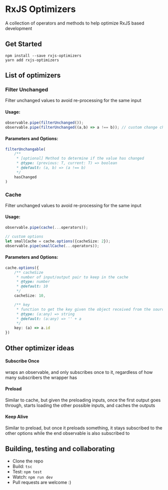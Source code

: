 # RxJS Optimizers

A collection of operators and methods to help optimize RxJS based development

## Get Started

```
npm install --save rxjs-optimizers
yarn add rxjs-optimizers
```

## List of optimizers

### Filter Unchanged

Filter unchanged values to avoid re-processing for the same input

#### Usage:

```ts
observable.pipe(filterUnchanged());
observable.pipe(filterUnchanged((a,b) => a !== b)); // custom change check
```

#### Parameters and Options:

```ts
filterUnchangable(
    /**
     * [optional] Method to determine if the value has changed
     * @type: (previous: T, current: T) => boolean
     * @default: (a, b) => (a !== b)
     */
    hasChanged
)
```

### Cache

Filter unchanged values to avoid re-processing for the same input

#### Usage:

```ts
observable.pipe(cache(...operators));

// custom options
let smallCache = cache.options({cacheSize: 2});
observable.pipe(smallCache(...operators));
```

#### Parameters and Options:

```ts
cache.options({
    /** cacheSize
     * number of input/output pair to keep in the cache
     * @type: number
     * @default: 10
     */
    cacheSize: 10,

    /** key
     * function to get the key given the object received from the source observable
     * @type: (a:any) => string
     * @default: (a:any) => '' + a
     */
    key: (a) => a.id
})
```

## Other optimizer ideas

#### Subscribe Once

wraps an observable, and only subscribes once to it, regardless of how many subscribers the wrapper has

#### Preload

Similar to cache, but given the preloading inputs, once the first output goes through, starts loading the other possible inputs, and caches the outputs

#### Keep Alive

Similar to preload, but once it preloads something, it stays subscribed to the other options while the end observable is also subscribed to

## Building, testing and collaborating

* Clone the repo
* Build: `tsc`
* Test: `npm test`
* Watch: `npm run dev`
* Pull requests are welcome :)
